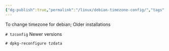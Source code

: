 ```yaml
---
{"dg-publish":true,"permalink":"/linux/debian-timezone-config/","tags":["public","linux","debian"],"noteIcon":"1"}
---
```



To change timezone for debian;
Older installations

`# tzconfig`
Newer versions

`# dpkg-reconfigure tzdata`